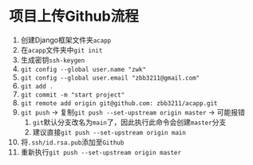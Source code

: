 # 项目上传Github流程
1. 创建Django框架文件夹`acapp`
2. 在`acapp`文件夹中`git init`
3. 生成密钥`ssh-keygen`
4. `git config --global user.name "zwk"`
5. `git config --global user.email "zbb3211@gmail.com"`
6. `git add .`
7. `git commit -m "start project"`
8. `git remote add origin git@github.com: zbb3211/acapp.git`
9. `git push` -> 复制`git push --set-upstream origin master` -> 可能报错
	1. `git`默认分支改名为`main`了，因此执行此命令会创建`master`分支
	2. 建议直接`git push --set-upstream origin main`
10. 将`.ssh/id.rsa.pub`添加至`Github`
11. 重新执行`git push --set-upstream origin master`